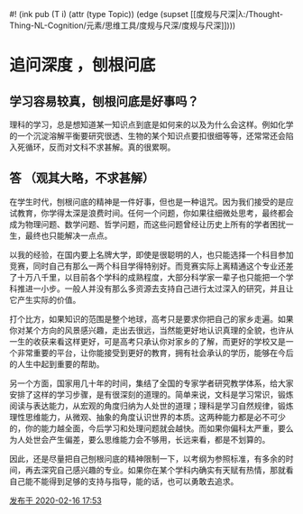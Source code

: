 #! (ink pub (T i) (attr (type Topic)) (edge (supset [[度规与尺深|λ:/Thought-Thing-NL-Cognition/元素/思维工具/度规与尺深/度规与尺深]])))

# 追问深度 ，刨根问底
## 学习容易较真，刨根问底是好事吗？

理科的学习，总是想知道某一知识点到底是如何来的以及为什么会这样。例如化学的一个沉淀溶解平衡要研究很透、生物的某个知识点要扣很细等等，还常常还会陷入死循环，反而对文科不求甚解。真的很累啊。

## 答 （观其大略，不求甚解）

在学生时代，刨根问底的精神是一件好事，但也是一种诅咒。因为我们接受的是应试教育，你学得太深是浪费时间。任何一个问题，你如果往细微处思考，最终都会成为物理问题、数学问题、哲学问题，而这些问题曾经让历史上所有的学者困扰一生，最终也只能解决一点点。

以我的经验，在国内要上名牌大学，即使是很聪明的人，也只能选择一个科目参加竞赛，同时自己有那么一两个科目学得特别好。而竞赛实际上离精通这个专业还差了十万八千里，以目前各个学科的成熟程度，大部分科学家一辈子也只能把一个学科推进一小步。一般人并没有那么多资源去支持自己进行太过深入的研究，并且让它产生实际的价值。

打个比方，如果知识的范围是整个地球，高考只是要求你把自己的家乡走遍。如果你对某个方向的风景感兴趣，走出去很远，当然能更好地认识真理的全貌，也许从一生的收获来看这样更好，可是高考只承认你对家乡的了解，而更好的学校又是一个非常重要的平台，让你能接受到更好的教育，拥有社会承认的学历，能够在今后的人生中起到重要的帮助。

另一个方面，国家用几十年的时间，集结了全国的专家学者研究教学体系，给大家安排了这样的学习步骤，是有很深刻的道理的。简单来说，文科是学习常识，锻炼阅读与表达能力，从宏观的角度归纳为人处世的道理；理科是学习自然规律，锻炼理性思维能力，从微观、抽象的角度认识世界的本质。这两种能力都是必不可少的，你的能力越全面，今后学习和处理问题就会越快。而如果你偏科太严重，要么为人处世会产生偏差，要么思维能力会不够用，长远来看，都是不划算的。

因此，还是尽量把自己刨根问底的精神限制一下，以考纲为参照标准，有多余的时间，再去深究自己感兴趣的专业。如果你在某个学科内确实有天赋有热情，那就看自己能不能得到足够的支持与指导，能的话，也可以勇敢去追求。

[发布于 2020-02-16 17:53](https://www.zhihu.com/question/366475100/answer/1019648220)